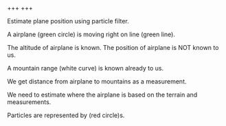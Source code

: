 +++
+++

Estimate plane position using particle filter.
<!-- more -->

A airplane (green circle) is moving right on line (green line).

The altitude of airplane is known. The position of airplane is NOT known to us.

A mountain range (white curve) is known already to us.

We get distance from airplane to mountains as a measurement.

We need to estimate where the airplane is based on the terrain and measurements.

Particles are represented by (red circle)s.
